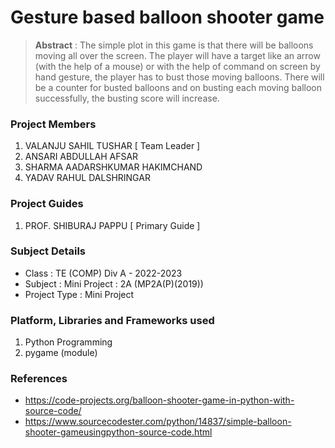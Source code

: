 # Gesture based balloon shooter game

> **Abstract** : The simple plot in this game is that there will be balloons moving all over the screen. The player will have a target like an arrow (with the help of a mouse) or with the help of  command on screen by hand gesture, the player has to bust those moving balloons. There will be a counter for busted balloons and on busting each moving balloon successfully, the busting score will increase.

### Project Members
1. VALANJU SAHIL TUSHAR  [ Team Leader ] 
2. ANSARI ABDULLAH AFSAR  
3. SHARMA AADARSHKUMAR HAKIMCHAND 
4. YADAV RAHUL DALSHRINGAR 

### Project Guides
1. PROF. SHIBURAJ PAPPU  [ Primary Guide ] 


### Subject Details
- Class : TE (COMP) Div A - 2022-2023
- Subject : Mini Project : 2A (MP2A(P)(2019))
- Project Type : Mini Project

### Platform, Libraries and Frameworks used
1. Python Programming
2. pygame (module)


### References
- https://code-projects.org/balloon-shooter-game-in-python-with-source-code/  
-	https://www.sourcecodester.com/python/14837/simple-balloon-shooter-gameusingpython-source-code.html  

